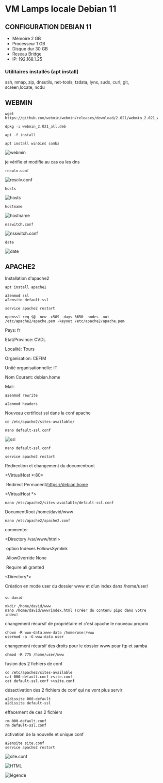 # 							VM Lamps locale Debian 11

## CONFIGURATION DEBIAN 11

- Mémoire 2 GB
- Processeur 1 GB
- Disque dur 30 GB
- Reseau Bridge
- IP: 192.168.1.25

### Utilitaires installés  (apt install)

ssh, nmap, zip, dnsutils, net-tools, tzdata, lynx, sudo, curl, git, screen,locate, ncdu

## WEBMIN

```
wget https://github.com/webmin/webmin/releases/download/2.021/webmin_2.021_all.deb
```

```
dpkg -i webmin_2.021_all.deb
```

```
apt -f install
```

```
apt install winbind samba
```
![webmin](https://github.com/baaldees/David-ursulet-VM-Lamps-localeDebian-11/blob/main/image_linux/Webmin.jpeg?raw=true)

je vérifie et modifie au cas ou les dns

```
resolv.conf
```
![resolv.conf](https://github.com/baaldees/David-ursulet-VM-Lamps-localeDebian-11/blob/main/image_linux/resolv.conf.jpeg?raw=true)
```
hosts
```
![hosts](https://github.com/baaldees/David-ursulet-VM-Lamps-localeDebian-11/blob/main/image_linux/nano%20hosts.jpeg?raw=true)
```
hostname
```
![hostname](https://github.com/baaldees/David-ursulet-VM-Lamps-localeDebian-11/blob/main/image_linux/nano%20hostname.jpeg?raw=true)
```
nsswitch.conf
```
![nsswitch.conf](https://github.com/baaldees/David-ursulet-VM-Lamps-localeDebian-11/blob/main/image_linux/nano%20nsswitch.conf.jpeg?raw=true)
```
date
```
![date](https://github.com/baaldees/David-ursulet-VM-Lamps-localeDebian-11/blob/main/image_linux/date.jpeg?raw=true)

## APACHE2

Installation d'apache2

```
apt install apache2
```

```
a2enmod ssl
a2ensite default-ssl
```

```
service apache2 restart
```

```
openssl req $@ -new -x509 -days 3650 -nodes -out /etc/apache2/apache.pem -keyout /etc/apache2/apache.pem
```

Pays: fr

Etat/Province: CVDL

Localité: Tours

Organisation: CEFIM

Unité organisationnelle: IT

Nom Courant: debian.home

Mail:

```
a2enmod rewrite
```

```
a2enmod headers
```

Nouveau certificat ssl dans la conf apache

```
cd /etc/apache2/sites-available/
```

```
nano default-ssl.conf 
```
![ssl](https://github.com/baaldees/David-ursulet-VM-Lamps-localeDebian-11/blob/main/image_linux/ssl.jpeg?raw=true)

```
nano default-ssl.conf 
```

```
service apache2 restart
```

Redirection et changement du documentroot

<VirtualHost *:80>

​					Redirect Permanent/https://debian.home

<VirtualHost *>
  


```
nano /etc/apache2/sites-available/default-ssl.conf 
```

DocumentRoot /home/david/www

```
nano /etc/apache2/apache2.conf
```

commenter

<Directory /var/www/html>

​	option Indexes FollowsSymlink

​	AllowOverride None

​	Require all granted

<Directory*>

Création en mode user du dossier www et d’un index dans /home/user/

### 

```
su david
```

```
mkdir /home/david/www
nano /home/david/www/index.html (créer du contenu pipo dans votre index)
```

changement récursif de propriétaire et c'est apache le nouveau proprio

```
chown -R www-data:www-data /home/user/www
usermod -a -G www-data user
```

changement récursif des droits pour le dossier www pour ftp et samba

```
chmod -R 775 /home/user/www
```

fusion des 2 fichiers de conf 

```
cd /etc/apache2/sites-available
cat 000-default.conf >site.conf
cat default-ssl.conf >>site.conf
```

désactivation des 2 fichiers de conf qui ne vont plus servir

```
a2dissite 000-default
a2dissite default-ssl
```

effacement de ces 2 fichiers

```
rm 000-default.conf
rm default-ssl.conf
```

activation de la nouvelle et unique conf

```
a2ensite site.conf
service apache2 restart
```
![site.conf](https://github.com/baaldees/David-ursulet-VM-Lamps-localeDebian-11/blob/main/image_linux/site-conf.jpeg?raw=true)

![HTML](https://github.com/baaldees/David-ursulet-VM-Lamps-localeDebian-11/blob/main/image_linux/site_html.jpeg?raw=true)






![légende]()
